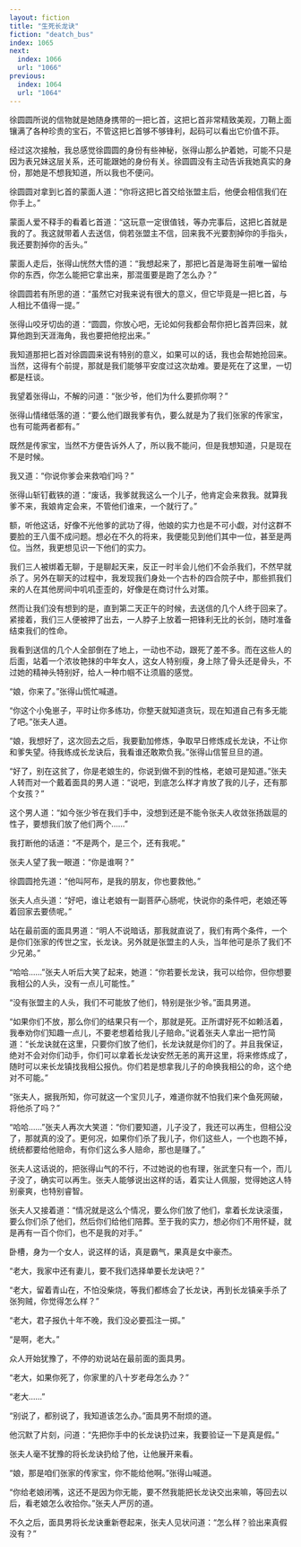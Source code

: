 ```yaml
---
layout: fiction
title: "生死长龙诀"
fiction: "deatch_bus"
index: 1065
next:
  index: 1066
  url: "1066"
previous:
  index: 1064
  url: "1064"
---
```

徐圆圆所说的信物就是她随身携带的一把匕首，这把匕首非常精致美观，刀鞘上面镶满了各种珍贵的宝石，不管这把匕首够不够锋利，起码可以看出它价值不菲。

经过这次接触，我总感觉徐圆圆的身份有些神秘，张得山那么护着她，可能不只是因为表兄妹这层关系，还可能跟她的身份有关。徐圆圆没有主动告诉我她真实的身份，那她是不想我知道，所以我也不便问。

徐圆圆对拿到匕首的蒙面人道：“你将这把匕首交给张盟主后，他便会相信我们在你手上。”

蒙面人爱不释手的看着匕首道：“这玩意一定很值钱，等办完事后，这把匕首就是我的了。我这就带着人去送信，倘若张盟主不信，回来我不光要割掉你的手指头，我还要割掉你的舌头。”

蒙面人走后，张得山恍然大悟的道：“我想起来了，那把匕首是海哥生前唯一留给你的东西，你怎么能把它拿出来，那混蛋要是跑了怎么办？”

徐圆圆若有所思的道：“虽然它对我来说有很大的意义，但它毕竟是一把匕首，与人相比不值得一提。”

张得山咬牙切齿的道：“圆圆，你放心吧，无论如何我都会帮你把匕首弄回来，就算他跑到天涯海角，我也要把他挖出来。”

我知道那把匕首对徐圆圆来说有特别的意义，如果可以的话，我也会帮她抢回来。当然，这得有个前提，那就是我们能够平安度过这次劫难。要是死在了这里，一切都是枉谈。

我望着张得山，不解的问道：“张少爷，他们为什么要抓你啊？”

张得山情绪低落的道：“要么他们跟我爹有仇，要么就是为了我们张家的传家宝，也有可能两者都有。”

既然是传家宝，当然不方便告诉外人了，所以我不能问，但是我想知道，只是现在不是时候。

我又道：“你说你爹会来救咱们吗？”

张得山斩钉截铁的道：“废话，我爹就我这么一个儿子，他肯定会来救我。就算我爹不来，我娘肯定会来，不管他们谁来，一个就行了。”

额，听他这话，好像不光他爹的武功了得，他娘的实力也是不可小觑，对付这群不要脸的王八蛋不成问题。想必在不久的将来，我便能见到他们其中一位，甚至是两位。当然，我更想见识一下他们的实力。

我们三人被绑着无聊，于是聊起天来，反正一时半会儿他们不会杀我们，不然早就杀了。另外在聊天的过程中，我发现我们身处一个古朴的四合院子中，那些抓我们来的人在其他房间中叽叽歪歪的，好像是在商讨什么对策。

然而让我们没有想到的是，直到第二天正午的时候，去送信的几个人终于回来了。紧接着，我们三人便被押了出去，一人脖子上放着一把锋利无比的长剑，随时准备结束我们的性命。

我看到送信的几个人全部倒在了地上，一动也不动，跟死了差不多。而在这些人的后面，站着一个浓妆艳抹的中年女人，这女人特别瘦，身上除了骨头还是骨头，不过她的精神头特别好，给人一种巾帼不让须眉的感觉。

“娘，你来了。”张得山慌忙喊道。

“你这个小兔崽子，平时让你多练功，你整天就知道贪玩，现在知道自己有多无能了吧。”张夫人道。

“娘，我想好了，这次回去之后，我要勤加修炼，争取早日修炼成长龙诀，不让你和爹失望。待我练成长龙诀后，我看谁还敢欺负我。”张得山信誓旦旦的道。

“好了，别在这贫了，你是老娘生的，你说到做不到的性格，老娘可是知道。”张夫人转而对一个戴着面具的男人道：“说吧，到底怎么样才肯放了我的儿子，还有那个女孩？”

这个男人道：“如今张少爷在我们手中，没想到还是不能令张夫人收敛张扬跋扈的性子，要想我们放了他们两个……”

我打断他的话道：“不是两个，是三个，还有我呢。”

张夫人望了我一眼道：“你是谁啊？”

徐圆圆抢先道：“他叫阿布，是我的朋友，你也要救他。”

张夫人点头道：“好吧，谁让老娘有一副菩萨心肠呢，快说你的条件吧，老娘还等着回家去要债呢。”

站在最前面的面具男道：“明人不说暗话，那我就直说了，我们有两个条件，一个是你们张家的传世之宝，长龙诀。另外就是张盟主的人头，当年他可是杀了我们不少兄弟。”

“哈哈……”张夫人听后大笑了起来，她道：“你若要长龙诀，我可以给你，但你想要我相公的人头，没有一点儿可能性。”

“没有张盟主的人头，我们不可能放了他们，特别是张少爷。”面具男道。

“如果你们不放，那么你们的结果只有一个，那就是死。正所谓好死不如赖活着，我奉劝你们知趣一点儿，不要老想着给我儿子赔命。”说着张夫人拿出一把竹简道：“长龙诀就在这里，只要你们放了他们，长龙诀就是你们的了。并且我保证，绝对不会对你们动手，你们可以拿着长龙诀安然无恙的离开这里，将来修炼成了，随时可以来长龙镇找我相公报仇。你们若是想拿我儿子的命换我相公的命，这个绝对不可能。”

“张夫人，据我所知，你可就这一个宝贝儿子，难道你就不怕我们来个鱼死网破，将他杀了吗？”

“哈哈……”张夫人再次大笑道：“你们要知道，儿子没了，我还可以再生，但相公没了，那就真的没了。更何况，如果你们杀了我儿子，你们这些人，一个也跑不掉，统统都要给他赔命，有你们这么多人赔命，那也是赚了。”

张夫人这话说的，把张得山气的不行，不过她说的也有理，张武奎只有一个，而儿子没了，确实可以再生。张夫人能够说出这样的话，着实让人佩服，觉得她这人特别豪爽，也特别睿智。

张夫人又接着道：“情况就是这么个情况，要么你们放了他们，拿着长龙诀滚蛋，要么你们杀了他们，然后你们给他们陪葬。至于我的实力，想必你们不用怀疑，就是再有一百个你们，也不是我的对手。”

卧槽，身为一个女人，说这样的话，真是霸气，果真是女中豪杰。

“老大，我家中还有妻儿，要不我们选择单要长龙诀吧？”

“老大，留着青山在，不怕没柴烧，等我们都练会了长龙诀，再到长龙镇亲手杀了张狗贼，你觉得怎么样？”

“老大，君子报仇十年不晚，我们没必要孤注一掷。”

“是啊，老大。”

众人开始犹豫了，不停的劝说站在最前面的面具男。

“老大，如果你死了，你家里的八十岁老母怎么办？”

“老大……”

“别说了，都别说了，我知道该怎么办。”面具男不耐烦的道。

他沉默了片刻，问道：“先把你手中的长龙诀扔过来，我要验证一下是真是假。”

张夫人毫不犹豫的将长龙诀扔给了他，让他展开来看。

“娘，那是咱们张家的传家宝，你不能给他啊。”张得山喊道。

“你给老娘闭嘴，这还不是因为你无能，要不然我能把长龙诀交出来嘛，等回去以后，看老娘怎么收拾你。”张夫人严厉的道。

不久之后，面具男将长龙诀重新卷起来，张夫人见状问道：“怎么样？验出来真假没有？”